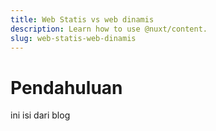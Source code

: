 ```yaml
---
title: Web Statis vs web dinamis
description: Learn how to use @nuxt/content.
slug: web-statis-web-dinamis
---
```


# Pendahuluan

ini isi dari blog

